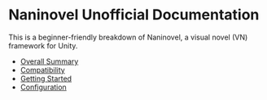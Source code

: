 # Naninovel Unofficial Documentation

This is a beginner-friendly breakdown of Naninovel, a visual novel (VN) framework for Unity.

- [Overall Summary](./1-naninovel-summary.md)
- [Compatibility](./2-compatibility.md)
- [Getting Started](./3-getting-started.md)
- [Configuration](./4-configuration.md)
